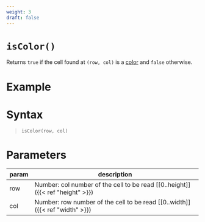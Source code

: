 ```yaml
---
weight: 3
draft: false
---
```


# `isColor()`

Returns `true` if the cell found at `(row, col)` is a [color](https://p5js.org/reference/#/p5.Color) and `false` otherwise.

# Example

# Syntax

> `isColor(row, col)`

# Parameters

| param    | description                                                                     |
|----------|---------------------------------------------------------------------------------|
| row      | Number: col number of the cell to be read [\[0..height\]]({{< ref "height" >}}) |
| col      | Number: row number of the cell to be read [\[0..width\]]({{< ref "width" >}})   |